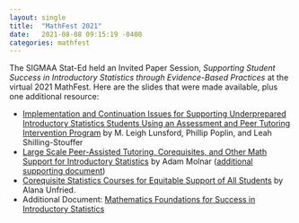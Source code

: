 ```yaml
---
layout: single
title:  "MathFest 2021"
date:   2021-08-08 09:15:19 -0400
categories: mathfest
---
```


The SIGMAA Stat-Ed held an Invited Paper Session, *Supporting Student Success in Introductory Statistics through Evidence-Based Practices* at the virtual 2021 MathFest.  Here are the slides that were made available, plus one additional resource:

- [Implementation and Continuation Issues for Supporting Underprepared Introductory Statistics Students Using an Assessment and Peer Tutoring Intervention Program](/slides/mathfest2021/LunsfordEtAl.pdf) by M. Leigh Lunsford, Phillip Poplin, and Leah Shilling-Stouffer
- [Large Scale Peer-Assisted Tutoring, Corequisites, and Other Math Support for Introductory Statistics](/slides/mathfest2021/Molnar.pdf) by Adam Molnar ([additional supporting document](/slides/mathfest2021/MathDiagnosticMolnarCC.docx))
- [Corequisite Statistics Courses for Equitable Support of All Students](/slides/mathfest2021/Unfried.pdf) by Alana Unfried.
- Additional Document: [Mathematics Foundations for Success in Introductory Statistics](/slides/mathfest2021/FoundationsForSuccess.pdf)
